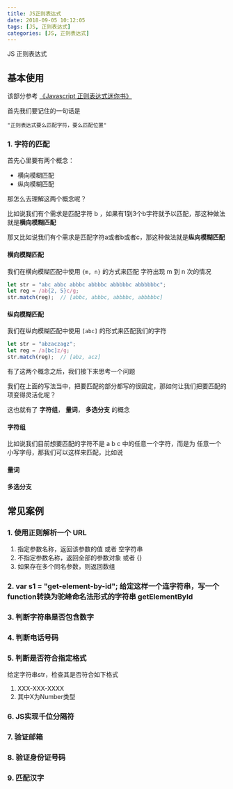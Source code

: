 ```yaml
---
title: JS正则表达式
date: 2018-09-05 10:12:05
tags: [JS, 正则表达式]
categories: [JS, 正则表达式]
---
```


JS 正则表达式

## 基本使用

该部分参考 [《Javascript 正则表达式迷你书》](http://pbjzbmlq3.bkt.clouddn.com/JavaScript%E6%AD%A3%E5%88%99%E8%A1%A8%E8%BE%BE%E5%BC%8F%E8%BF%B7%E4%BD%A0%E4%B9%A6.pdf)

首先我们要记住的一句话是 

`"正则表达式要么匹配字符，要么匹配位置"`

### 1. 字符的匹配

首先心里要有两个概念： 

* 横向模糊匹配
* 纵向模糊匹配

那怎么去理解这两个概念呢？

比如说我们有个需求是匹配字符 b ，如果有1到3个b字符就予以匹配，那这种做法就是**横向模糊匹配**

那又比如说我们有个需求是匹配字符a或者b或者c，那这种做法就是**纵向模糊匹配**

#### 横向模糊匹配

我们在横向模糊匹配中使用 `{m, n}` 的方式来匹配 字符出现 m 到 n 次的情况

``` javascript
let str = "abc abbc abbbc abbbbc abbbbbc abbbbbbc";
let reg = /ab{2, 5}c/g;
str.match(reg);  // [abbc, abbbc, abbbbc, abbbbbc]
```



#### 纵向模糊匹配

我们在纵向模糊匹配中使用 `[abc]` 的形式来匹配我们的字符

``` javascript
let str = "abzaczagz";
let reg = /a[bc]z/g;
str.match(reg);  // [abz, acz]
```



有了这两个概念之后，我们接下来思考一个问题

我们在上面的写法当中，把要匹配的部分都写的很固定，那如何让我们把要匹配的项变得灵活化呢？

这也就有了 **字符组**， **量词**， **多选分支** 的概念

#### 字符组

比如说我们目前想要匹配的字符不是 a b c 中的任意一个字符，而是为 任意一个小写字母，那我们可以这样来匹配，比如说



#### 量词





#### 多选分支





## 常见案例

### 1. 使用正则解析一个 URL

1. 指定参数名称，返回该参数的值 或者 空字符串
2. 不指定参数名称，返回全部的参数对象 或者 {}
3. 如果存在多个同名参数，则返回数组

### 2. var s1 = "get-element-by-id"; 给定这样一个连字符串，写一个function转换为驼峰命名法形式的字符串 getElementById



### 3. 判断字符串是否包含数字



### 4. 判断电话号码



### 5. 判断是否符合指定格式

给定字符串str，检查其是否符合如下格式

1. XXX-XXX-XXXX
2. 其中X为Number类型

### 6. JS实现千位分隔符



### 7. 验证邮箱



### 8. 验证身份证号码



### 9. 匹配汉字



